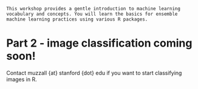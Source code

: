  	This workshop provides a gentle introduction to machine learning vocabulary and concepts. You will learn the basics for ensemble machine learning practices using various R packages.
  
  # Part 2 - image classification coming soon!
  Contact muzzall {at} stanford {dot} edu if you want to start classifying images in R.
 
